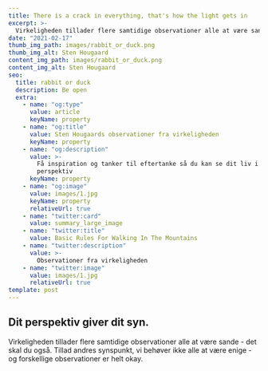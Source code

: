 ```yaml
---
title: There is a crack in everything, that's how the light gets in
excerpt: >-
  Virkeligheden tillader flere samtidige observationer alle at være sande - det skal du også. Tillad andres synspunkt, vi behøver ikke alle at være enige - og forskellige observationer er helt okay.
date: "2021-02-17"
thumb_img_path: images/rabbit_or_duck.png
thumb_img_alt: Sten Hougaard
content_img_path: images/rabbit_or_duck.png
content_img_alt: Sten Hougaard
seo:
  title: rabbit or duck
  description: Be open
  extra:
    - name: "og:type"
      value: article
      keyName: property
    - name: "og:title"
      value: Sten Hougaards observationer fra virkeligheden
      keyName: property
    - name: "og:description"
      value: >-
        Få inspiration og tanker til eftertanke så du kan se dit liv i
        perspektiv
      keyName: property
    - name: "og:image"
      value: images/1.jpg
      keyName: property
      relativeUrl: true
    - name: "twitter:card"
      value: summary_large_image
    - name: "twitter:title"
      value: Basic Rules For Walking In The Mountains
    - name: "twitter:description"
      value: >-
        Observationer fra virkeligheden
    - name: "twitter:image"
      value: images/1.jpg
      relativeUrl: true
template: post
---
```


## Dit perspektiv giver dit syn.

Virkeligheden tillader flere samtidige observationer alle at være sande - det skal du også. Tillad andres synspunkt, vi behøver ikke alle at være enige - og forskellige observationer er helt okay.
